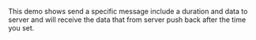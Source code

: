 This demo shows send a specific message include a duration and data to server and will receive the data that from server push back after the time you set.

